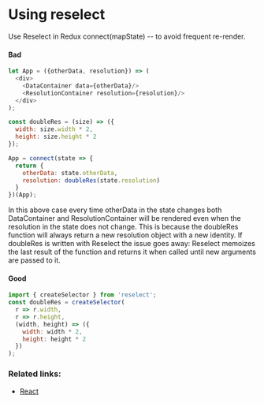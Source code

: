 # Using reselect
Use Reselect in Redux connect(mapState) -- to avoid frequent re-render.

#### Bad
```javascript
let App = ({otherData, resolution}) => (
  <div>
    <DataContainer data={otherData}/>
    <ResolutionContainer resolution={resolution}/>
  </div>
);

const doubleRes = (size) => ({
  width: size.width * 2,
  height: size.height * 2
});

App = connect(state => {
  return {
    otherData: state.otherData,
    resolution: doubleRes(state.resolution)
  }
})(App);
```
In this above case every time otherData in the state changes both DataContainer and ResolutionContainer
will be rendered even when the resolution in the state does not change.
This is because the doubleRes function will always return a new resolution object with a new identity.
If doubleRes is written with Reselect the issue goes away:
Reselect memoizes the last result of the function and returns it when called until new arguments are passed to it.

#### Good
```javascript
import { createSelector } from 'reselect';
const doubleRes = createSelector(
  r => r.width,
  r => r.height,
  (width, height) => ({
    width: width * 2,
    height: height * 2
  })
);
```
### Related links:
- [React](https://medium.com/@esamatti/react-js-pure-render-performance-anti-pattern-fb88c101332f#.cz2ypc2ob)
